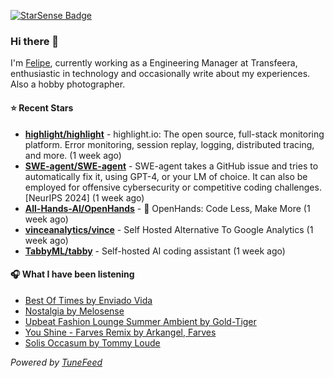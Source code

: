 <a href="https://starsense.app/developer-types" target="_blank"><img src="https://starsense.app/api/badge/?user=valtlfelipe" alt="StarSense Badge"></a>

### Hi there 👋

I'm [Felipe](https://felipevm.com), currently working as a Engineering Manager at Transfeera, enthusiastic in technology and occasionally write about my experiences. Also a hobby photographer.

#### ⭐ Recent Stars
- **[highlight/highlight](https://github.com/highlight/highlight)** - highlight.io: The open source, full-stack monitoring platform. Error monitoring, session replay, logging, distributed tracing, and more. (1 week ago)
- **[SWE-agent/SWE-agent](https://github.com/SWE-agent/SWE-agent)** - SWE-agent takes a GitHub issue and tries to automatically fix it, using GPT-4, or your LM of choice. It can also be employed for offensive cybersecurity or competitive coding challenges. [NeurIPS 2024]  (1 week ago)
- **[All-Hands-AI/OpenHands](https://github.com/All-Hands-AI/OpenHands)** - 🙌 OpenHands: Code Less, Make More (1 week ago)
- **[vinceanalytics/vince](https://github.com/vinceanalytics/vince)** - Self Hosted Alternative To Google Analytics (1 week ago)
- **[TabbyML/tabby](https://github.com/TabbyML/tabby)** - Self-hosted AI coding assistant (1 week ago)

#### 🎧 What I have been listening
- [Best Of Times by Enviado Vida](https://open.spotify.com/track/4mIc4MPYoOLXwq9y75sQaY)
- [Nostalgia by Melosense](https://open.spotify.com/track/0Vtwa1eRykSFTGXbDBq7d2)
- [Upbeat Fashion Lounge Summer Ambient by Gold-Tiger](https://open.spotify.com/track/18VNxGXLRsGR9aq1yruXvn)
- [You Shine - Farves Remix by Arkangel, Farves](https://open.spotify.com/track/57ZpSmwAHDpEuVgiON6EMm)
- [Solis Occasum by Tommy Loude](https://open.spotify.com/track/5rxly1bPJsZustp3IiXwtF)

_Powered by [TuneFeed](https://tunefeed.app?ref=github.com)_


